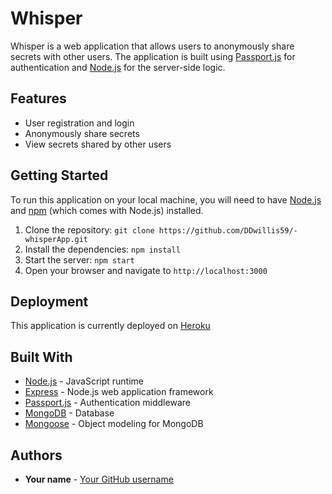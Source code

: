 # Whisper

Whisper is a web application that allows users to anonymously share secrets with other users. The application is built using [Passport.js](http://www.passportjs.org/) for authentication and [Node.js](https://nodejs.org/) for the server-side logic.

## Features

- User registration and login
- Anonymously share secrets
- View secrets shared by other users

## Getting Started

To run this application on your local machine, you will need to have [Node.js](https://nodejs.org/) and [npm](https://www.npmjs.com/) (which comes with Node.js) installed.

1. Clone the repository: `git clone https://github.com/DDwillis59/-whisperApp.git`
2. Install the dependencies: `npm install`
3. Start the server: `npm start`
4. Open your browser and navigate to `http://localhost:3000`

## Deployment

This application is currently deployed on [Heroku](https://hidden-coast-74511.herokuapp.com/)

## Built With

- [Node.js](https://nodejs.org/) - JavaScript runtime
- [Express](https://expressjs.com/) - Node.js web application framework
- [Passport.js](http://www.passportjs.org/) - Authentication middleware
- [MongoDB](https://www.mongodb.com/) - Database
- [Mongoose](https://mongoosejs.com/) - Object modeling for MongoDB

## Authors

- **Your name** - [Your GitHub username](https://github.com/DDwillis59)